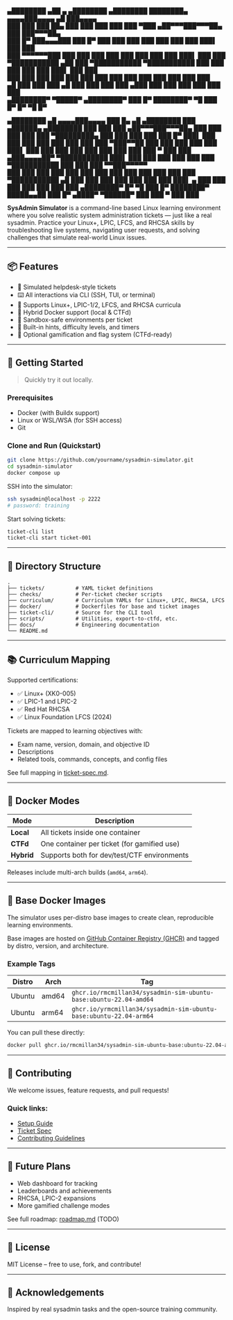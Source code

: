    ▄████████ ▄██   ▄      ▄████████    ▄████████ ████████▄    ▄▄▄▄███▄▄▄▄    ▄█  ███▄▄▄▄                
  ███    ███ ███   ██▄   ███    ███   ███    ███ ███   ▀███ ▄██▀▀▀███▀▀▀██▄ ███  ███▀▀▀██▄              
  ███    █▀  ███▄▄▄███   ███    █▀    ███    ███ ███    ███ ███   ███   ███ ███▌ ███   ███              
  ███        ▀▀▀▀▀▀███   ███          ███    ███ ███    ███ ███   ███   ███ ███▌ ███   ███              
▀███████████ ▄██   ███ ▀███████████ ▀███████████ ███    ███ ███   ███   ███ ███▌ ███   ███              
         ███ ███   ███          ███   ███    ███ ███    ███ ███   ███   ███ ███  ███   ███              
   ▄█    ███ ███   ███    ▄█    ███   ███    ███ ███   ▄███ ███   ███   ███ ███  ███   ███              
 ▄████████▀   ▀█████▀   ▄████████▀    ███    █▀  ████████▀   ▀█   ███   █▀  █▀    ▀█   █▀               
                                                                                                        
   ▄████████  ▄█    ▄▄▄▄███▄▄▄▄   ███    █▄   ▄█          ▄████████     ███      ▄██████▄     ▄████████ 
  ███    ███ ███  ▄██▀▀▀███▀▀▀██▄ ███    ███ ███         ███    ███ ▀█████████▄ ███    ███   ███    ███ 
  ███    █▀  ███▌ ███   ███   ███ ███    ███ ███         ███    ███    ▀███▀▀██ ███    ███   ███    ███ 
  ███        ███▌ ███   ███   ███ ███    ███ ███         ███    ███     ███   ▀ ███    ███  ▄███▄▄▄▄██▀ 
▀███████████ ███▌ ███   ███   ███ ███    ███ ███       ▀███████████     ███     ███    ███ ▀▀███▀▀▀▀▀   
         ███ ███  ███   ███   ███ ███    ███ ███         ███    ███     ███     ███    ███ ▀███████████ 
   ▄█    ███ ███  ███   ███   ███ ███    ███ ███▌    ▄   ███    ███     ███     ███    ███   ███    ███ 
 ▄████████▀  █▀    ▀█   ███   █▀  ████████▀  █████▄▄██   ███    █▀     ▄████▀    ▀██████▀    ███    ███ 
                                             ▀                                               ███    ███ 
                                                                                                                                                                 
**SysAdmin Simulator** is a command-line based Linux learning environment where you solve realistic system administration tickets — just like a real sysadmin. Practice your Linux+, LPIC, LFCS, and RHCSA skills by troubleshooting live systems, navigating user requests, and solving challenges that simulate real-world Linux issues.

---

## 📦 Features

- 🧾 Simulated helpdesk-style tickets
- ⌨️ All interactions via CLI (SSH, TUI, or terminal)
- 🧠 Supports Linux+, LPIC-1/2, LFCS, and RHCSA curricula
- 🐳 Hybrid Docker support (local & CTFd)
- 🔐 Sandbox-safe environments per ticket
- 🧩 Built-in hints, difficulty levels, and timers
- 🏁 Optional gamification and flag system (CTFd-ready)

---

## 🚀 Getting Started

> Quickly try it out locally.

### Prerequisites

- Docker (with Buildx support)
- Linux or WSL/WSA (for SSH access)
- Git

### Clone and Run (Quickstart)

```bash
git clone https://github.com/yourname/sysadmin-simulator.git
cd sysadmin-simulator
docker compose up
```

SSH into the simulator:

```bash
ssh sysadmin@localhost -p 2222
# password: training
```

Start solving tickets:

```bash
ticket-cli list
ticket-cli start ticket-001
```

---

## 📂 Directory Structure

```
.
├── tickets/          # YAML ticket definitions
├── checks/           # Per-ticket checker scripts
├── curriculum/       # Curriculum YAMLs for Linux+, LPIC, RHCSA, LFCS
├── docker/           # Dockerfiles for base and ticket images
├── ticket-cli/       # Source for the CLI tool
├── scripts/          # Utilities, export-to-ctfd, etc.
├── docs/             # Engineering documentation
└── README.md
```

---

## 📚 Curriculum Mapping

Supported certifications:

- ✅ Linux+ (XK0-005)
- ✅ LPIC-1 and LPIC-2
- ✅ Red Hat RHCSA
- ✅ Linux Foundation LFCS (2024)

Tickets are mapped to learning objectives with:
- Exam name, version, domain, and objective ID
- Descriptions
- Related tools, commands, concepts, and config files

See full mapping in [ticket-spec.md](docs/ticket-spec.md).

---

## 🐳 Docker Modes

| Mode        | Description                                    |
|-------------|------------------------------------------------|
| **Local**   | All tickets inside one container               |
| **CTFd**    | One container per ticket (for gamified use)    |
| **Hybrid**  | Supports both for dev/test/CTF environments    |

Releases include multi-arch builds (`amd64`, `arm64`).

---

## 🐳 Base Docker Images

The simulator uses per-distro base images to create clean, reproducible learning environments.

Base images are hosted on [GitHub Container Registry (GHCR)](https://ghcr.io) and tagged by distro, version, and architecture.

### Example Tags

| Distro  | Arch   | Tag |
|---------|--------|-----|
| Ubuntu  | amd64  | `ghcr.io/rmcmillan34/sysadmin-sim-ubuntu-base:ubuntu-22.04-amd64` |
| Ubuntu  | arm64  | `ghcr.io/yrmcmillan34/sysadmin-sim-ubuntu-base:ubuntu-22.04-arm64` |

You can pull these directly:

```bash
docker pull ghcr.io/rmcmillan34/sysadmin-sim-ubuntu-base:ubuntu-22.04-amd64
```

---

## 🧪 Contributing

We welcome issues, feature requests, and pull requests!

### Quick links:
- [Setup Guide](docs/setup-guide.md)
- [Ticket Spec](docs/ticket-spec.md)
- [Contributing Guidelines](docs/contributing.md)

---

## 🧠 Future Plans

- Web dashboard for tracking
- Leaderboards and achievements
- RHCSA, LPIC-2 expansions
- More gamified challenge modes

See full roadmap: [roadmap.md](docs/roadmap.md) (TODO)

---

## 📜 License

MIT License – free to use, fork, and contribute!

---

## 🧵 Acknowledgements

Inspired by real sysadmin tasks and the open-source training community.
